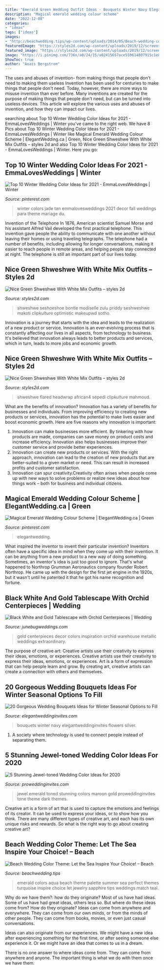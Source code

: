 ```yaml
---
title: "Emerald Green Wedding Outfit Ideas - Bouquets Winter Navy Elegantweddinginvites Flowers Silver"
description: "Magical emerald wedding colour scheme"
date: "2022-12-08"
categories:
- "ideas"
tags: ["ideas"]
images:
- "http://beachwedding.tips/wp-content/uploads/2014/05/Beach-wedding-color-theme-1.jpg"
featuredImage: "https://styles2d.com/wp-content/uploads/2019/12/screenshot-157061639684kng.png"
featured_image: "https://styles2d.com/wp-content/uploads/2019/12/screenshot-157061639684kng.png"
image: "https://i.pinimg.com/736x/a0/24/15/a02415657ace559614807915c1e8a90d.jpg"
ShowToc: true
author: "Anais Bergstrom"
---
```



The uses and abuses of invention- from making things that people don't need to making them useless
Invention has been used for centuries to make things that people don't need. Today, however, there are more ways to misuse invention than ever before. Many inventions are created for the purpose of making things that people don't need, but can be turned into useless devices. This article will explore the various uses and abuses of invention, and how they can impact our lives.

	

		
searching about Top 10 Winter Wedding Color Ideas for 2021 - EmmaLovesWeddings | Winter you've came to the right web. We have 8 Pics about Top 10 Winter Wedding Color Ideas for 2021 - EmmaLovesWeddings | Winter like Magical Emerald Wedding Colour Scheme | ElegantWedding.ca | Green, Nice Green Shweshwe With White Mix Outfits – styles 2d and also Top 10 Winter Wedding Color Ideas for 2021 - EmmaLovesWeddings | Winter. Here you go:
		
    
## Top 10 Winter Wedding Color Ideas For 2021 - EmmaLovesWeddings | Winter

<img loading=lazy src="https://i.pinimg.com/736x/9f/8f/ac/9f8fac181d32f702a1267373097be2be.jpg" onerror="this.onerror=null;this.src='https://tse4.mm.bing.net/th?id=OIP.3YKf4_GjrSMA94S0taWaVAHaSc&amp;pid=15.1';" alt="Top 10 Winter Wedding Color Ideas for 2021 - EmmaLovesWeddings | Winter">

_Source: pinterest.com_

>winter colors jade tan emmalovesweddings 2021 decor fall weddings para theme mariage du. 

	

Invention of the Telephone
In 1876, American scientist Samuel Morse and his assistant Alfred Vail developed the first practical telephone. This invention gave people the ability to communicate with one another without leaving their homes or using traveling telegraphs. The telephone had a number of benefits, including allowing for longer conversations, making it easier to reach people in remote areas, and helping people stay connected at night. The telephone is still an important part of our lives today.

    
## Nice Green Shweshwe With White Mix Outfits – Styles 2d

<img loading=lazy src="https://styles2d.com/wp-content/uploads/2019/12/screenshot-157061639684kng.png" onerror="this.onerror=null;this.src='https://tse4.mm.bing.net/th?id=OIP.vjjuuFygKNiQzp6HsBIoUQHaJR&amp;pid=15.1';" alt="Nice Green Shweshwe With White Mix Outfits – styles 2d">

_Source: styles2d.com_

>shweshwe seshoeshoe bontle modiselle zulu priddy seshweshwe makoti clipkulture optimistic makeupwd sotho. 

	

Innovation is a journey that starts with the idea and leads to the realization of a new product or service. Innovation is an ever-evolving process that is constantly affecting our lives in all aspects, from technology to business. It's believed that innovation always leads to better products and services, which in turn, leads to more jobs and economic growth.

    
## Nice Green Shweshwe With White Mix Outfits – Styles 2d

<img loading=lazy src="https://styles2d.com/wp-content/uploads/2019/12/screenshot-1570633551n84kg.png" onerror="this.onerror=null;this.src='https://tse3.mm.bing.net/th?id=OIP.PG9wd9XhVqHsnybdR3BPxgHaJJ&amp;pid=15.1';" alt="Nice Green Shweshwe With White Mix Outfits – styles 2d">

_Source: styles2d.com_

>shweshwe flared headwrap african4 sepedi clipkulture mahmoud. 

	

What are the benefits of innovation?
Innovation has a variety of benefits for businesses and individuals. From improving efficiency to creating new products or services, innovation has the potential to make lives easier and boost economic growth. Here are five reasons why innovation is important: 
1. Innovation can make businesses more efficient. By tinkering with how products are made, companies can save money on product costs and increase efficiency. Innovation also helps businesses improve their customer service and provide better experiences. 
2. Innovation can create new products or services. With the right approach, innovation can lead to the creation of new products that are better-suited to a given market or need. This can result in increased profits and customer satisfaction. 
3. Innovation can spur creativity.Creativity often arises when people come up with new ways to solve problems or realize new ideas about how things work – both for business and individual citizens.

    
## Magical Emerald Wedding Colour Scheme | ElegantWedding.ca | Green

<img loading=lazy src="https://i.pinimg.com/736x/a0/24/15/a02415657ace559614807915c1e8a90d.jpg" onerror="this.onerror=null;this.src='https://tse4.mm.bing.net/th?id=OIP.C6Gpfd74XvaxN8mDB2RvLwHaLG&amp;pid=15.1';" alt="Magical Emerald Wedding Colour Scheme | ElegantWedding.ca | Green">

_Source: pinterest.com_

>elegantwedding. 

	

What inspired the inventor to invent their particular invention?
Inventors often have a specific idea in mind when they come up with their invention. It can be anything from a new product to a new way of doing something. Sometimes, an inventor's idea is just too good to ignore. That's what happened to Northrop Grumman Aeronautics company founder Robert Northrop. He came up with the design for the first jet engine in the 1920s, but it wasn't until he patented it that he got his name recognition and fortune.

    
## Black White And Gold Tablescape With Orchid Centerpieces | Wedding

<img loading=lazy src="https://junebugweddings.com/images2017/images03/20170313-3651ea2ce8.jpg" onerror="this.onerror=null;this.src='https://tse1.mm.bing.net/th?id=OIP.PHPktRYjV1piB5WAxyNgQwHaLH&amp;pid=15.1';" alt="Black White and Gold Tablescape with Orchid Centerpieces | Wedding">

_Source: junebugweddings.com_

>gold centerpieces decor colors inspiration orchid warehouse metallic weddings extraordinary. 

	

The purpose of creative art: Creative artists use their creativity to express their ideas, emotions, or experiences.
Creative artists use their creativity to express their ideas, emotions, or experiences. Art is a form of expression that can help people learn and grow. By creating art, creative artists can create a connection with others and themselves.

    
## 20 Gorgeous Wedding Bouquets Ideas For Winter Seasonal Options To Fill

<img loading=lazy src="https://www.elegantweddinginvites.com/wedding-blog/wp-content/uploads/2020/08/classic-navy-winter-wedding-bouquets.jpg" onerror="this.onerror=null;this.src='https://tse1.mm.bing.net/th?id=OIP.GLbdofr6bsx9qNPf4UwHmgHaLH&amp;pid=15.1';" alt="20 Gorgeous Wedding Bouquets Ideas for Winter Seasonal Options to Fill">

_Source: elegantweddinginvites.com_

>bouquets winter navy elegantweddinginvites flowers silver. 

	

1. A society where technology is used to connect people instead of separating them.

    
## 5 Stunning Jewel-toned Wedding Color Ideas For 2020

<img loading=lazy src="https://www.proweddinginvites.com/blog/wp-content/uploads/2019/12/5-41-600x1000.jpg" onerror="this.onerror=null;this.src='https://tse4.mm.bing.net/th?id=OIP.iuEbrS8qTQDXwHU4kM3qCAHaMW&amp;pid=15.1';" alt="5 Stunning Jewel-toned Wedding Color Ideas for 2020">

_Source: proweddinginvites.com_

>jewel emerald toned stunning colors maroon gold proweddinginvites tone theme dark themes. 

	

Creative art is a form of art that is used to capture the emotions and feelings of its creator. It can be used to express your ideas, or to show how you think. There are many different types of creative art, and each has its own unique risks and rewards. So what is the right way to go about creating creative art?

    
## Beach Wedding Color Theme: Let The Sea Inspire Your Choice! – Beach

<img loading=lazy src="http://beachwedding.tips/wp-content/uploads/2014/05/Beach-wedding-color-theme-1.jpg" onerror="this.onerror=null;this.src='https://tse4.mm.bing.net/th?id=OIP.LEr8RtfaCrcVZVA9eie8VwHaLV&amp;pid=15.1';" alt="Beach Wedding Color Theme: Let the Sea Inspire Your Choice! – Beach">

_Source: beachwedding.tips_

>emerald colors aqua beach theme palette summer sea perfect themes turquoise inspire choice let jewelry sapphire tips weddings match teal. 

	

Why do we have them?: how do they originate?
Most of us have had ideas. Some of us have had great ideas, others less so. But where do these ideas come from? How do they originate?
Ideas can come from anywhere and everywhere. They can come from our own minds, or from the minds of other people. They can come from books, movies, or even just casual conversations.

Ideas can also originate from our experiences. We might have a new idea after experiencing something for the first time, or after seeing someone else experience it. Or we might have an idea that comes to us in a dream.

There is no one answer to where ideas come from. They can come from anywhere and anyone. The important thing is what we do with them once we have them.

